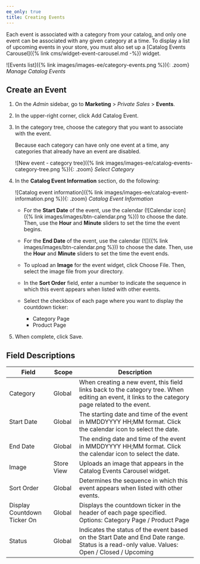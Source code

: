 ```yaml
---
ee_only: true
title: Creating Events
---
```


Each event is associated with a category from your catalog, and only one event can be associated with any given category at a time. To display a list of upcoming events in your store, you must also set up a [Catalog Events Carousel]({% link cms/widget-event-carousel.md -%}) widget.

![Events list]({% link images/images-ee/category-events.png %}){: .zoom}
_Manage Catalog Events_

## Create an Event

1. On the _Admin_ sidebar, go to **Marketing** > _Private Sales_ > **Events**.

1. In the upper-right corner, click <span class="btn">Add Catalog Event</span>.

1. In the category tree, choose the category that you want to associate with the event.

    Because each category can have only one event at a time, any categories that already have an event are disabled.

    ![New event - category tree]({% link images/images-ee/catalog-events-category-tree.png %}){: .zoom}
    _Select Category_

1. In the **Catalog Event Information** section, do the following:

    ![Catalog event information]({% link images/images-ee/catalog-event-information.png %}){: .zoom}
    _Catalog Event Information_

   - For the **Start Date** of the event, use the calendar (![Calendar icon]({% link images/images/btn-calendar.png %})) to choose the date. Then, use the **Hour** and **Minute** sliders to set the time the event begins.

   - For the **End Date** of the event, use the calendar (![]({% link images/images/btn-calendar.png %})) to choose the date. Then, use the **Hour** and **Minute** sliders to set the time the event ends.

   - To upload an **Image** for the event widget, click <span class="btn">Choose File</span>. Then, select the image file from your directory.

   - In the **Sort Order** field, enter a number to indicate the sequence in which this event appears when listed with other events.

   - Select the checkbox of each page where you want to display the countdown ticker:

      - Category Page
      - Product Page

1. When complete, click <span class="btn">Save</span>.

## Field Descriptions

|Field|Scope|Description|
|--- |--- |--- |
|Category|Global|When creating a new event, this field links back to the category tree. When editing an event, it links to the category page related to the event.|
|Start Date|Global|The starting date and time of the event in MMDDYYYY HH;MM format.  Click the calendar icon to select the date.|
|End Date|Global|The ending date and time of the event in MMDDYYYY HH;MM format. Click the calendar icon to select the date.|
|Image|Store View|Uploads an image that appears in the Catalog Events Carousel widget.|
|Sort Order|Global|Determines the sequence in which this event appears when listed with other events.|
|Display Countdown Ticker On|Global|Displays the countdown ticker in the header of each page specified. Options: Category Page / Product Page|
|Status|Global|Indicates the status of the event based on the Start Date and End Date range. Status is a read-only value. Values: Open / Closed / Upcoming|
